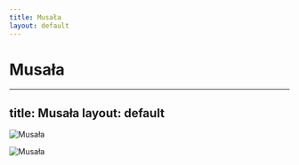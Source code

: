```yaml
---
title: Musała
layout: default
---
```

Musała
============================================
---
title: Musała
layout: default
---

![Musała](http://zgierka.pl/wp-content/uploads/2017/08/DSC01511b.jpg)

![Musała](https://goryaktywnie.pl/wp-content/uploads/2023/01/Musala-lezy-w-masywie-Rila.jpg)